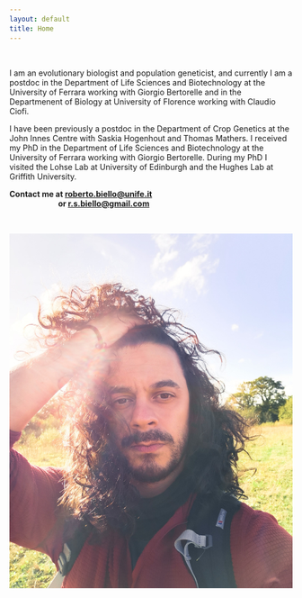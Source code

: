 ```yaml
---
layout: default
title: Home
---
```



&nbsp;


I am an evolutionary biologist and population geneticist, and currently I am a postdoc in the Department of Life Sciences and Biotechnology at the University of Ferrara working with Giorgio Bertorelle and in the Departmenent of Biology at University of Florence working with Claudio Ciofi.

I have been previously a postdoc in the Department of Crop Genetics at the John Innes Centre with Saskia Hogenhout and Thomas Mathers.
I received my PhD in the Department of Life Sciences and Biotechnology at the University of Ferrara working with Giorgio Bertorelle. During my PhD I visited the Lohse Lab at University of Edinburgh and the Hughes Lab at Griffith University.

**Contact me at roberto.biello@unife.it**  
&nbsp; &nbsp; &nbsp; &nbsp; &nbsp; &nbsp; &nbsp; &nbsp; &nbsp; &nbsp; &nbsp; **or r.s.biello@gmail.com**  

&nbsp;



![photo](https://github.com/rsbiello/rsbiello.github.io/raw/main/extras/IMG_20201206_175245_961_2.jpg)
